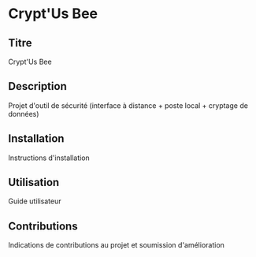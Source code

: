 # Crypt'Us Bee

## Titre

Crypt'Us Bee

## Description
Projet d'outil de sécurité (interface à distance + poste local + cryptage de données)

## Installation

Instructions d'installation

## Utilisation

Guide utilisateur

## Contributions

Indications de contributions au projet et soumission d'amélioration
